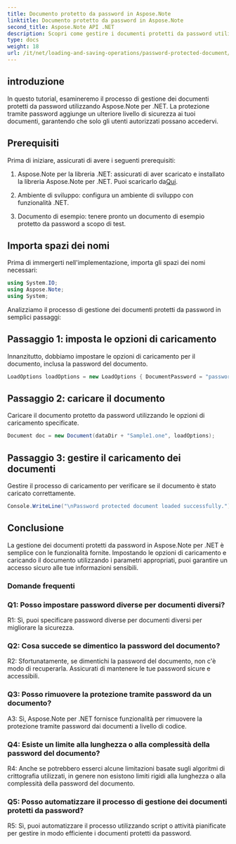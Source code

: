 ```yaml
---
title: Documento protetto da password in Aspose.Note
linktitle: Documento protetto da password in Aspose.Note
second_title: Aspose.Note API .NET
description: Scopri come gestire i documenti protetti da password utilizzando Aspose.Note per .NET. Proteggi le tue informazioni sensibili con facilità.
type: docs
weight: 18
url: /it/net/loading-and-saving-operations/password-protected-document/
---
```

## introduzione

In questo tutorial, esamineremo il processo di gestione dei documenti protetti da password utilizzando Aspose.Note per .NET. La protezione tramite password aggiunge un ulteriore livello di sicurezza ai tuoi documenti, garantendo che solo gli utenti autorizzati possano accedervi.

## Prerequisiti

Prima di iniziare, assicurati di avere i seguenti prerequisiti:

1. Aspose.Note per la libreria .NET: assicurati di aver scaricato e installato la libreria Aspose.Note per .NET. Puoi scaricarlo da[Qui](https://releases.aspose.com/note/net/).

2. Ambiente di sviluppo: configura un ambiente di sviluppo con funzionalità .NET.

3. Documento di esempio: tenere pronto un documento di esempio protetto da password a scopo di test.

## Importa spazi dei nomi

Prima di immergerti nell'implementazione, importa gli spazi dei nomi necessari:

```csharp
using System.IO;
using Aspose.Note;
using System;
```

Analizziamo il processo di gestione dei documenti protetti da password in semplici passaggi:

## Passaggio 1: imposta le opzioni di caricamento

Innanzitutto, dobbiamo impostare le opzioni di caricamento per il documento, inclusa la password del documento.

```csharp
LoadOptions loadOptions = new LoadOptions { DocumentPassword = "password" };
```

## Passaggio 2: caricare il documento

Caricare il documento protetto da password utilizzando le opzioni di caricamento specificate.

```csharp
Document doc = new Document(dataDir + "Sample1.one", loadOptions);
```

## Passaggio 3: gestire il caricamento dei documenti

Gestire il processo di caricamento per verificare se il documento è stato caricato correttamente.

```csharp
Console.WriteLine("\nPassword protected document loaded successfully.");
```

## Conclusione

La gestione dei documenti protetti da password in Aspose.Note per .NET è semplice con le funzionalità fornite. Impostando le opzioni di caricamento e caricando il documento utilizzando i parametri appropriati, puoi garantire un accesso sicuro alle tue informazioni sensibili.

### Domande frequenti

### Q1: Posso impostare password diverse per documenti diversi?

R1: Sì, puoi specificare password diverse per documenti diversi per migliorare la sicurezza.

### Q2: Cosa succede se dimentico la password del documento?

R2: Sfortunatamente, se dimentichi la password del documento, non c'è modo di recuperarla. Assicurati di mantenere le tue password sicure e accessibili.

### Q3: Posso rimuovere la protezione tramite password da un documento?

A3: Sì, Aspose.Note per .NET fornisce funzionalità per rimuovere la protezione tramite password dai documenti a livello di codice.

### Q4: Esiste un limite alla lunghezza o alla complessità della password del documento?

R4: Anche se potrebbero esserci alcune limitazioni basate sugli algoritmi di crittografia utilizzati, in genere non esistono limiti rigidi alla lunghezza o alla complessità della password del documento.

### Q5: Posso automatizzare il processo di gestione dei documenti protetti da password?

R5: Sì, puoi automatizzare il processo utilizzando script o attività pianificate per gestire in modo efficiente i documenti protetti da password.